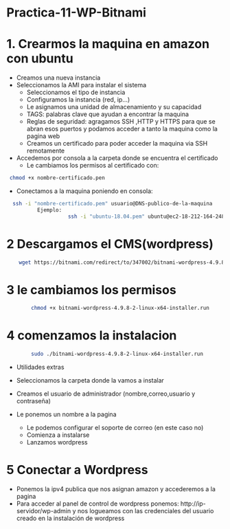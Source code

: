 # Practica-11-WP-Bitnami


# 1. Crearmos la maquina en amazon con ubuntu
  - Creamos una nueva instancia
  - Seleccionamos la AMI para instalar el sistema
	- Seleccionamos el tipo de instancia
	- Configuramos la instancia (red, ip...)
	- Le asignamos una unidad de almacenamiento y su capacidad
	- TAGS: palabras clave que ayudan a encontrar la maquina
	- Reglas de seguridad: agragamos SSH ,HTTP y HTTPS para que se abran esos puertos y podamos acceder a tanto la maquina        como la pagina web
	- Creamos un certificado para poder acceder la maquina via SSH remotamente
  - Accedemos por consola a la carpeta donde se encuentra el certificado
	- Le cambiamos los permisos al certificado con: 
  
 ```bash
  chmod +x nombre-certificado.pen
```
  - Conectamos a la maquina poniendo en consola:  

```bash
  ssh -i "nombre-certificado.pem" usuario@DNS-publico-de-la-maquina
		  Ejemplo:
            		ssh -i "ubuntu-18.04.pem" ubuntu@ec2-18-212-164-248.compute-1.amazonaws.com
  ``` 

# 2 Descargamos el CMS(wordpress) 
```bash
	wget https://bitnami.com/redirect/to/347002/bitnami-wordpress-4.9.8-2-linux-x64-installer.run
``` 
# 3 le cambiamos los permisos
```bash
		chmod +x bitnami-wordpress-4.9.8-2-linux-x64-installer.run
``` 
# 4 comenzamos la instalacion
```bash
		sudo ./bitnami-wordpress-4.9.8-2-linux-x64-installer.run
```  
  
- Utilidades extras
- Seleccionamos la carpeta donde la vamos a instalar
-	Creamos el usuario de administrador (nombre,correo,usuario y contraseña)


  - Le ponemos un nombre a la pagina
	- Le podemos configurar el soporte de correo (en este caso no)
	- Comienza a instalarse
	- Lanzamos wordpress
  
  # 5 Conectar a Wordpress
  - Ponemos la ipv4 publica que nos asignan amazon y accederemos a la pagina
  - Para acceder al panel de control de wordpress ponemos: http://ip-servidor/wp-admin y nos logueamos con las credenciales      	del usuario creado en la instalación de wordpress
  
